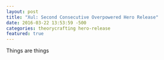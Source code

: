```yaml
---
layout: post
title: "Xul: Second Consecutive Overpowered Hero Release"
date: 2016-03-22 13:53:59 -500
categories: theorycrafting hero-release
featured: true
---
```


Things
are things
